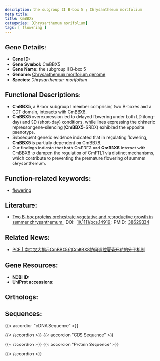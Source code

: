```yaml
---
description: the subgroup II B-box 5 ; Chrysanthemum morifolium
meta_title:
title: CmBBX5
categories: [Chrysanthemum morifolium]
tags: [ flowering ]
---
```


## Gene Details:
- **Gene ID:** []()
- **Gene Symbol:** <u>CmBBX5</u>
- **Gene Name:** the subgroup II B-box 5
- **Genome:** [Chrysanthemum morifolium genome](http://210.22.121.250:8880/asteraceae/download/downloadPage)
- **Species:** *Chrysanthemum morifolium*

## Functional Descriptions:
   - **CmBBX5**, a B-box subgroup I member comprising two B-boxes and a CCT domain, interacts with CmBBX8.
   - **CmBBX5** overexpression led to delayed flowering under both LD (long-day) and SD (short-day) conditions, while lines expressing the chimeric repressor gene-silencing (**CmBBX5**-SRDX) exhibited the opposite phenotype.
   - Subsequent genetic evidence indicated that in regulating flowering, **CmBBX5** is partially dependent on CmBBX8.
   - Our findings indicate that both CmERF3 and **CmBBX5** interact with CmBBX8 to dampen the regulation of CmFTL1 via distinct mechanisms, which contribute to preventing the premature flowering of summer chrysanthemum.

## Function-related keywords:
   - [flowering](/tags/flowering/)

## Literature:
   - [Two B-box proteins orchestrate vegetative and reproductive growth in summer chrysanthemum.](https://www.doi.org/10.1111/pce.14919)&nbsp;&nbsp;DOI:&nbsp;&nbsp;[10.1111/pce.14919](https://www.doi.org/10.1111/pce.14919);&nbsp;&nbsp;PMID:&nbsp;&nbsp;[38629334](https://pubmed.ncbi.nlm.nih.gov/38629334/)

## Related News:
   - [PCE | 南京农大揭示CmBBX5和CmBBX8协同调控夏菊开花的分子机制](https://mp.weixin.qq.com/s?__biz=Mzg3MDEwNDEyMg==&mid=2247566943&idx=4&sn=adf1fcea8e26925f386fcc0593c2d50d&chksm=cfe6b6900f8faae3eb9b67bbd51f4bbd5c90bb122ad7a9e9a2a72c3d844fcdc005c3846ab8ad&scene=27#wechat_redirect)

## Gene Resources:
- **NCBI ID:**  [](https://www.ncbi.nlm.nih.gov/search/all/?term=)
- **UniProt accessions:**  [](https://www.uniprot.org/uniprotkb//entry)

## Orthologs:

## Sequences:
{{< accordion "cDNA Sequence" >}}

{{< /accordion >}}
{{< accordion "CDS Sequence" >}}

{{< /accordion >}}
{{< accordion "Protein Sequence" >}}

{{< /accordion >}}
